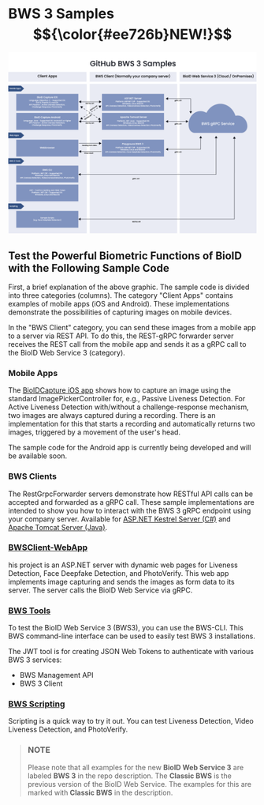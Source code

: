 # BWS 3 Samples $${\color{#ee726b}NEW!}$$ 

![BWS 3 Samples Overview](https://github.com/BioID-GmbH/.github/blob/main/images/BWS3-Samples.png)

## Test the Powerful Biometric Functions of BioID with the Following Sample Code

First, a brief explanation of the above graphic. The sample code is divided into three categories (columns). The category "Client Apps" contains examples of mobile apps (iOS and Android). 
These implementations demonstrate the possibilities of capturing images on mobile devices.

In the "BWS Client" category, you can send these images from a mobile app to a server via REST API. To do this, the REST-gRPC forwarder server receives the REST call from the mobile app and sends it as a gRPC call to the BioID Web Service 3 (category).

### Mobile Apps
The [BioIDCapture iOS app][BioIDCapture-iOS] shows how to capture an image using the standard ImagePickerController for, e.g., Passive Liveness Detection. 
For Active Liveness Detection with/without a challenge-response mechanism, two images are always captured during a recording. 
There is an implementation for this that starts a recording and automatically returns two images, triggered by a movement of the user's head.

The sample code for the Android app is currently being developed and will be available soon.

### BWS Clients
The RestGrpcForwarder servers demonstrate how RESTful API calls can be accepted and forwarded as a gRPC call. These sample implementations are 
intended to show you how to interact with the BWS 3 gRPC endpoint using your company server. Available for [ASP.NET Kestrel Server (C#)][BWSClient-RestGrpc-CSharp] and [Apache Tomcat Server (Java)][BWSClient-RestGrpc-Java].

### [BWSClient-WebApp][BWSClient-WebApp] 
his project is an ASP.NET server with dynamic web pages for Liveness Detection, Face Deepfake Detection, and PhotoVerify. This web app implements image capturing and sends the images as form data to its server. 
The server calls the BioID Web Service via gRPC.

### [BWS Tools][BWSTools]
To test the BioID Web Service 3 (BWS3), you can use the BWS-CLI. This BWS command-line interface can be used to easily test BWS 3 installations. 

The JWT tool is for creating JSON Web Tokens to authenticate with various BWS 3 services:
* BWS Management API
* BWS 3 Client


### [BWS Scripting][BWSScripting]
Scripting is a quick way to try it out. You can test Liveness Detection, Video Liveness Detection, and PhotoVerify.


> ### NOTE
> 
> Please note that all examples for the new **BioID Web Service 3** are labeled **BWS 3** in the repo description. 
> The **Classic BWS** is the previous version of the BioID Web Service. The examples for this are marked with **Classic BWS** in the description. 


[BioIDCapture-iOS]: https://github.com/BioID-GmbH/BioIDCapture-iOS "Go to this Repo"
[BWSClient-WebApp]: https://github.com/BioID-GmbH/BWSClient-WebApp
[BWSClient-RestGrpc-CSharp]: https://github.com/BioID-GmbH/BWSClient-RestGrpc-CSharp
[BWSClient-RestGrpc-Java]: https://github.com/BioID-GmbH/BWSClient-RestGrpc-Java
[BWSTools]: https://github.com/BioID-GmbH/BWSTools
[BWSScripting]: https://github.com/BioID-GmbH/BWSScripting

[bioidaccountregister]: https://account.bioid.com/Account/Register "Register a BioID account" 
[trial]: https://bwsportal.bioid.com/register "Register for a trial instance"
[bwsportal]: https://bwsportal.bioid.com "BWS Portal"
[liveness]: https://developer.bioid.com/bws/grpc/livenessdetection/ "Presentation attack detection."
[photoverify]: https://developer.bioid.com/bws/grpc/photoverify/ "PhotoVerify"
[videoliveness]: https://developer.bioid.com/bws/grpc/videolivenessdetection/ "Presentation attack detection in videos."
[playground]: https://playground.bioid.com "BioID Playground"
